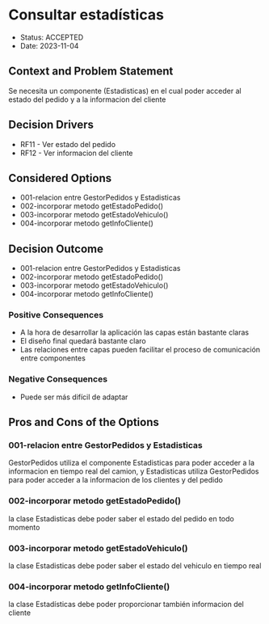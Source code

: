 # Consultar estadísticas

* Status: ACCEPTED
* Date: 2023-11-04

## Context and Problem Statement

Se necesita un componente (Estadisticas) en el cual poder acceder al estado del pedido y a la informacion del cliente

## Decision Drivers

* RF11 - Ver estado del pedido
* RF12 - Ver informacion del cliente

## Considered Options

* 001-relacion entre GestorPedidos y Estadisticas
* 002-incorporar metodo getEstadoPedido()
* 003-incorporar metodo getEstadoVehiculo()
* 004-incorporar metodo getInfoCliente()

## Decision Outcome

* 001-relacion entre GestorPedidos y Estadisticas
* 002-incorporar metodo getEstadoPedido()
* 003-incorporar metodo getEstadoVehiculo()
* 004-incorporar metodo getInfoCliente()


### Positive Consequences

* A la hora de desarrollar la aplicación las capas están bastante claras
* El diseño final quedará bastante claro
* Las relaciones entre capas pueden facilitar el proceso de comunicación entre componentes

### Negative Consequences

* Puede ser más difícil de adaptar

## Pros and Cons of the Options

### 001-relacion entre GestorPedidos y Estadisticas

GestorPedidos utiliza el componente Estadisticas para poder acceder a la informacion en tiempo real del camion, y Estadisticas utiliza GestorPedidos para poder acceder a la informacion de los clientes y del pedido

### 002-incorporar metodo getEstadoPedido()

la clase Estadisticas debe poder saber el estado del pedido en todo momento

### 003-incorporar metodo getEstadoVehiculo()

la clase Estadisticas debe poder saber el estado del vehiculo en tiempo real

### 004-incorporar metodo getInfoCliente()

la clase Estadísticas debe poder proporcionar también informacion del cliente
